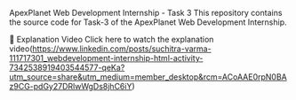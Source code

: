 ApexPlanet Web Development Internship - Task 3
This repository contains the source code for Task-3 of the ApexPlanet Web Development Internship.

🔗 Explanation Video
Click here to watch the explanation video(https://www.linkedin.com/posts/suchitra-varma-111717301_webdevelopment-internship-html-activity-7342538919403544577-qeKa?utm_source=share&utm_medium=member_desktop&rcm=ACoAAE0rpN0BAz9CG-pdGy27DRlwWgDs8jhC6iY)
